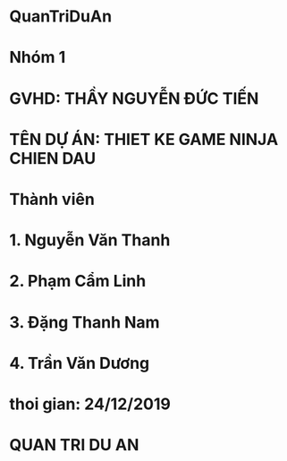 # QuanTriDuAn
# Nhóm 1
# GVHD: THẦY NGUYỄN ĐỨC TIẾN
# TÊN DỰ ÁN: THIET KE GAME NINJA CHIEN DAU
# Thành viên
# 1. Nguyễn Văn Thanh
# 2. Phạm Cẩm Linh
# 3. Đặng Thanh Nam
# 4. Trần Văn Dương
# thoi gian: 24/12/2019
# QUAN TRI DU AN